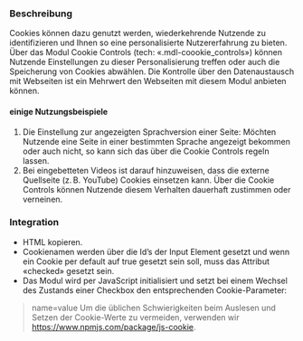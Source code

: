 ### Beschreibung
Cookies können dazu genutzt werden, wiederkehrende Nutzende zu identifizieren und Ihnen so eine personalisierte Nutzererfahrung zu bieten. Über das Modul Cookie Controls (tech: «.mdl-coookie_controls») können Nutzende Einstellungen zu dieser Personalisierung treffen oder auch die Speicherung von Cookies abwählen. Die Kontrolle über den Datenaustausch mit Webseiten ist ein Mehrwert den Webseiten mit diesem Modul anbieten können. 

#### einige Nutzungsbeispiele
<ol>
<li> Die Einstellung zur angezeigten Sprachversion einer Seite: Möchten Nutzende eine Seite in einer bestimmten Sprache angezeigt bekommen oder auch nicht, so kann sich das über die Cookie Controls regeln lassen.
<li> Bei eingebetteten Videos ist darauf hinzuweisen, dass die externe Quellseite (z.&#8239B. YouTube) Cookies einsetzen kann. Über die Cookie Controls können Nutzende diesem Verhalten dauerhaft zustimmen oder verneinen.
</ol>
 
### Integration
* HTML kopieren.
* Cookienamen werden über die Id’s der Input Element gesetzt und wenn ein Cookie per default auf true gesetzt sein soll, muss das Attribut «checked» gesetzt sein.
* Das Modul wird per JavaScript initialisiert und setzt bei einem Wechsel des Zustands einer Checkbox den entsprechenden Cookie-Parameter:
> name=value
Um die üblichen Schwierigkeiten beim Auslesen und Setzen der Cookie-Werte zu vermeiden, verwenden wir https://www.npmjs.com/package/js-cookie.
